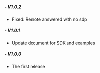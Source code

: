 ##### - V1.0.2
 + Fixed: Remote answered with no sdp
##### - V1.0.1
 + Update document for SDK and examples
##### - V1.0.0
 + The first release